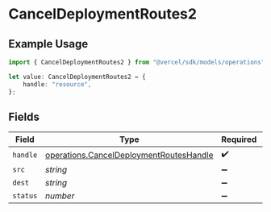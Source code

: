 # CancelDeploymentRoutes2

## Example Usage

```typescript
import { CancelDeploymentRoutes2 } from "@vercel/sdk/models/operations";

let value: CancelDeploymentRoutes2 = {
    handle: "resource",
};
```

## Fields

| Field                                                                                              | Type                                                                                               | Required                                                                                           | Description                                                                                        |
| -------------------------------------------------------------------------------------------------- | -------------------------------------------------------------------------------------------------- | -------------------------------------------------------------------------------------------------- | -------------------------------------------------------------------------------------------------- |
| `handle`                                                                                           | [operations.CancelDeploymentRoutesHandle](../../models/operations/canceldeploymentrouteshandle.md) | :heavy_check_mark:                                                                                 | N/A                                                                                                |
| `src`                                                                                              | *string*                                                                                           | :heavy_minus_sign:                                                                                 | N/A                                                                                                |
| `dest`                                                                                             | *string*                                                                                           | :heavy_minus_sign:                                                                                 | N/A                                                                                                |
| `status`                                                                                           | *number*                                                                                           | :heavy_minus_sign:                                                                                 | N/A                                                                                                |